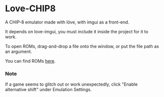 # Love-CHIP8
A CHIP-8 emulator made with löve, with imgui as a front-end.

It depends on love-imgui, you must include it inside the project for it to work.

To open ROMs, drag-and-drop a file onto the window, or put the file path as an argument.

You can find ROMs [here](https://github.com/mir3z/chip8-emu/tree/master/roms).

### Note
If a game seems to glitch out or work unexpectedly, click "Enable alternative shift" under Emulation Settings.
